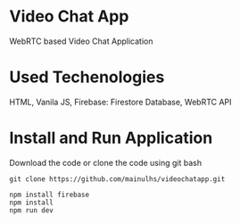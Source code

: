# Video Chat App
WebRTC based Video Chat Application

# Used Techenologies
HTML,
Vanila JS,
Firebase: Firestore Database,
WebRTC API

# Install and Run Application
Download the code or clone the code using git bash

```
git clone https://github.com/mainulhs/videochatapp.git

npm install firebase
npm install
npm run dev

```

